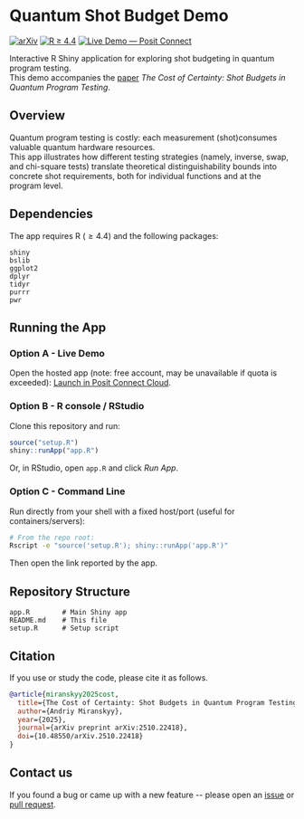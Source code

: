 # Quantum Shot Budget Demo

[![arXiv](https://img.shields.io/badge/arXiv-2510.22418-b31b1b.svg)](https://arxiv.org/abs/2510.22418)
[![R ≥ 4.4](https://img.shields.io/badge/R-%E2%89%A5%204.4-276DC3?logo=r&logoColor=white)](https://www.r-project.org/)
[![Live Demo — Posit Connect](https://img.shields.io/badge/Live%20Demo-Posit%20Connect-1f6feb)](https://019a1358-9083-cdd0-9cc9-c4ccb9171663.share.connect.posit.cloud/)


Interactive R Shiny application for exploring shot budgeting in quantum program testing.  
This demo accompanies the [paper](https://arxiv.org/abs/2510.22418) *The Cost of Certainty: Shot Budgets in Quantum Program Testing*.

## Overview

Quantum program testing is costly: each measurement (shot)consumes valuable quantum hardware resources.  
This app illustrates how different testing strategies (namely, inverse, swap, and chi-square tests) translate theoretical distinguishability bounds into concrete shot requirements, both for individual functions and at the program level.

## Dependencies

The app requires R ($\geq 4.4$) and the following packages:
```
shiny
bslib
ggplot2
dplyr
tidyr
purrr
pwr
```

## Running the App

### Option A - Live Demo

Open the hosted app (note: free account, may be unavailable if quota is exceeded): [Launch in Posit Connect Cloud](https://019a1358-9083-cdd0-9cc9-c4ccb9171663.share.connect.posit.cloud/).

### Option B - R console / RStudio
Clone this repository and run:
```r
source("setup.R")
shiny::runApp("app.R")
```
Or, in RStudio, open `app.R` and click *Run App*.

### Option C - Command Line
Run directly from your shell with a fixed host/port (useful for containers/servers):
```bash
# From the repo root:
Rscript -e "source('setup.R'); shiny::runApp('app.R')"
```
Then open the link reported by the app.

## Repository Structure

```
app.R        # Main Shiny app
README.md    # This file
setup.R      # Setup script
```

## Citation
If you use or study the code, please cite it as follows.
```bibtex
@article{miranskyy2025cost,
  title={The Cost of Certainty: Shot Budgets in Quantum Program Testing},
  author={Andriy Miranskyy},
  year={2025},
  journal={arXiv preprint arXiv:2510.22418},
  doi={10.48550/arXiv.2510.22418}
}
```

## Contact us
If you found a bug or came up with a new feature -- 
please open an [issue](https://github.com/miranska/qse-shot-budget/issues) 
or [pull request](https://github.com/miranska/qse-shot-budget/pulls).

